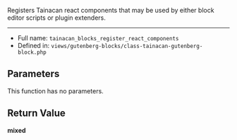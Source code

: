 
Registers Tainacan react components that may be used by either block editor
scripts or plugin extenders.

***

* Full name: `tainacan_blocks_register_react_components`
* Defined in: `views/gutenberg-blocks/class-tainacan-gutenberg-block.php`

## Parameters

This function has no parameters.

## Return Value

**mixed**

